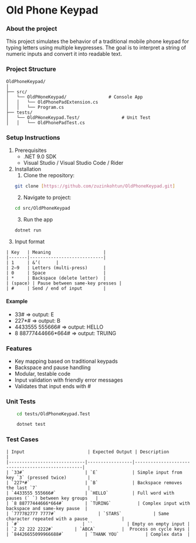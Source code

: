 # Old Phone Keypad
### About the project
This project simulates the behavior of a traditional mobile phone keypad for typing letters using multiple keypresses. The goal is to interpret a string of numeric inputs and convert it into readable text.

### Project Structure
```
OldPhoneKeypad/
│
├── src/
│   └── OldPHoneKeypad/                # Console App
│   │   └── OldPhonePadExtension.cs
│   │   └── Program.cs
├── tests/
│   └── OldPHoneKeypad.Test/                # Unit Test
│   │   └── OldPhonePadTest.cs
```
### Setup Instructions
1. Prerequisites
    - .NET 9.0 SDK
    - Visual Studio / Visual Studio Code / Rider
2. Installation
    1. Clone the repository:
    ```bash
    git clone [https://github.com/zuzinkohtun/OldPhoneKeypad.git]
    ```
    2. Navigate to project:
    ```bash
    cd src/OldPhoneKeypad
    ```
    3. Run the app
    ``` bash
    dotnet run
    ```
3. Input format
```
| Key   | Meaning                    |
|-------|----------------------------|
| 1     | &’(      |
| 2–9   | Letters (multi-press)      |
| 0     | Space                      |
| *     | Backspace (delete letter)  |
| (space) | Pause between same-key presses |
| #     | Send / end of input        |
```
#### Example
- 33# => output: E
- 227*# => output: B
- 4433555 555666# => output: HELLO
- 8 88777444666*664# => output: TRUING

### Features
- Key mapping based on traditional keypads
- Backspace and pause handling
- Modular, testable code
- Input validation with friendly error messages
- Validates that input ends with #

### Unit Tests
``` bash
    cd tests/OldPhoneKeypad.Test
```
``` bash
    dotnet test
```
### Test Cases
```
| Input                        | Expected Output | Description                                      |
|-----------------------------|-----------------|--------------------------------------------------|
| `33#`                       | `E`             | Simple input from key `3` (pressed twice)        |
| `227*#`                     | `B`             | Backspace removes the last `7`                   |
| `4433555 555666#`           | `HELLO`         | Full word with pauses (` `) between key groups   |
| `8 88777444666*664#`        | `TURING`          | Complex input with backspace and same-key pause  |
| `777782777 7777#`                | `STARS`            | Same character repeated with a pause             |
| `#`                        | ``             | Empty on empty input |
| `2 22 222 2222#`        | `ABCA`          |  Process on cycle keys |
| `84426655099966688#`        | `THANK YOU`          | Complex data  |
```
